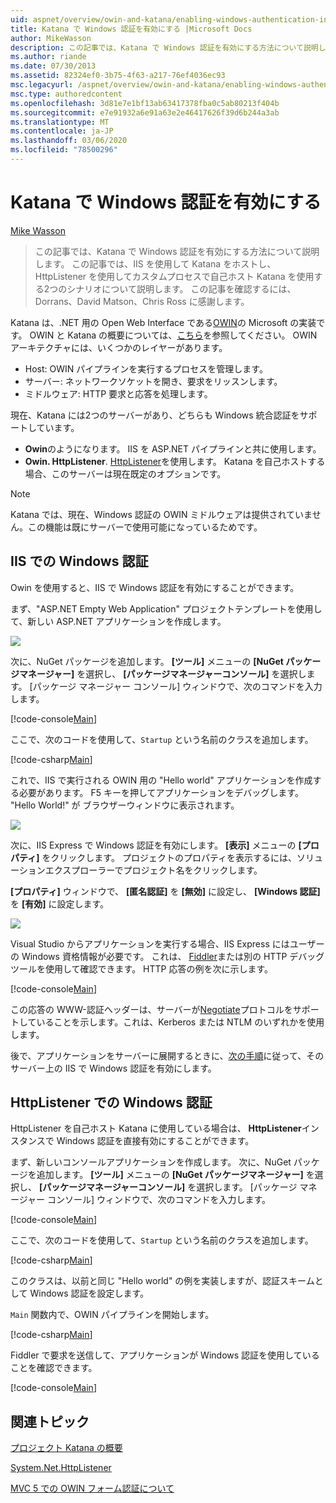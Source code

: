 ```yaml
---
uid: aspnet/overview/owin-and-katana/enabling-windows-authentication-in-katana
title: Katana で Windows 認証を有効にする |Microsoft Docs
author: MikeWasson
description: この記事では、Katana で Windows 認証を有効にする方法について説明します。 この例では、IIS を使用して Katana をホストし、HttpListener を使用して自己ホスト Kat...
ms.author: riande
ms.date: 07/30/2013
ms.assetid: 82324ef0-3b75-4f63-a217-76ef4036ec93
msc.legacyurl: /aspnet/overview/owin-and-katana/enabling-windows-authentication-in-katana
msc.type: authoredcontent
ms.openlocfilehash: 3d81e7e1bf13ab63417378fba0c5ab80213f404b
ms.sourcegitcommit: e7e91932a6e91a63e2e46417626f39d6b244a3ab
ms.translationtype: MT
ms.contentlocale: ja-JP
ms.lasthandoff: 03/06/2020
ms.locfileid: "78500296"
---
```

# <a name="enabling-windows-authentication-in-katana"></a>Katana で Windows 認証を有効にする

[Mike Wasson](https://github.com/MikeWasson)

> この記事では、Katana で Windows 認証を有効にする方法について説明します。 この記事では、IIS を使用して Katana をホストし、HttpListener を使用してカスタムプロセスで自己ホスト Katana を使用する2つのシナリオについて説明します。 この記事を確認するには、Dorrans、David Matson、Chris Ross に感謝します。

Katana は、.NET 用の Open Web Interface である[OWIN](http://owin.org/)の Microsoft の実装です。 OWIN と Katana の概要については、[こちら](an-overview-of-project-katana.md)を参照してください。 OWIN アーキテクチャには、いくつかのレイヤーがあります。

- Host: OWIN パイプラインを実行するプロセスを管理します。
- サーバー: ネットワークソケットを開き、要求をリッスンします。
- ミドルウェア: HTTP 要求と応答を処理します。

現在、Katana には2つのサーバーがあり、どちらも Windows 統合認証をサポートしています。

- **Owin**のようになります。 IIS を ASP.NET パイプラインと共に使用します。
- **Owin. HttpListener**. [HttpListener](https://msdn.microsoft.com/library/system.net.httplistener.aspx)を使用します。 Katana を自己ホストする場合、このサーバーは現在既定のオプションです。

> [!NOTE]
> Katana では、現在、Windows 認証の OWIN ミドルウェアは提供されていません。この機能は既にサーバーで使用可能になっているためです。

## <a name="windows-authentication-in-iis"></a>IIS での Windows 認証

Owin を使用すると、IIS で Windows 認証を有効にすることができます。

まず、"ASP.NET Empty Web Application" プロジェクトテンプレートを使用して、新しい ASP.NET アプリケーションを作成します。

![](enabling-windows-authentication-in-katana/_static/image1.png)

次に、NuGet パッケージを追加します。 **[ツール]** メニューの **[NuGet パッケージマネージャー]** を選択し、 **[パッケージマネージャーコンソール]** を選択します。 [パッケージ マネージャー コンソール] ウィンドウで、次のコマンドを入力します。

[!code-console[Main](enabling-windows-authentication-in-katana/samples/sample1.cmd)]

ここで、次のコードを使用して、`Startup` という名前のクラスを追加します。

[!code-csharp[Main](enabling-windows-authentication-in-katana/samples/sample2.cs)]

これで、IIS で実行される OWIN 用の "Hello world" アプリケーションを作成する必要があります。 F5 キーを押してアプリケーションをデバッグします。 "Hello World!" が ブラウザーウィンドウに表示されます。

![](enabling-windows-authentication-in-katana/_static/image2.png)

次に、IIS Express で Windows 認証を有効にします。 **[表示]** メニューの **[プロパティ]** をクリックします。 プロジェクトのプロパティを表示するには、ソリューションエクスプローラーでプロジェクト名をクリックします。

**[プロパティ]** ウィンドウで、 **[匿名認証]** を **[無効]** に設定し、 **[Windows 認証]** を **[有効]** に設定します。

![](enabling-windows-authentication-in-katana/_static/image3.png)

Visual Studio からアプリケーションを実行する場合、IIS Express にはユーザーの Windows 資格情報が必要です。 これは、 [Fiddler](http://fiddler2.com/home)または別の HTTP デバッグツールを使用して確認できます。 HTTP 応答の例を次に示します。

[!code-console[Main](enabling-windows-authentication-in-katana/samples/sample3.cmd?highlight=1,5-6)]

この応答の WWW-認証ヘッダーは、サーバーが[Negotiate](http://www.ietf.org/rfc/rfc4559.txt)プロトコルをサポートしていることを示します。これは、Kerberos または NTLM のいずれかを使用します。

後で、アプリケーションをサーバーに展開するときに、[次の手順](https://www.iis.net/configreference/system.webserver/security/authentication/windowsauthentication)に従って、そのサーバー上の IIS で Windows 認証を有効にします。

## <a name="windows-authentication-in-httplistener"></a>HttpListener での Windows 認証

HttpListener を自己ホスト Katana に使用している場合は、 **HttpListener**インスタンスで Windows 認証を直接有効にすることができます。

まず、新しいコンソールアプリケーションを作成します。 次に、NuGet パッケージを追加します。 **[ツール]** メニューの **[NuGet パッケージマネージャー]** を選択し、 **[パッケージマネージャーコンソール]** を選択します。 [パッケージ マネージャー コンソール] ウィンドウで、次のコマンドを入力します。

[!code-console[Main](enabling-windows-authentication-in-katana/samples/sample4.cmd)]

ここで、次のコードを使用して、`Startup` という名前のクラスを追加します。

[!code-csharp[Main](enabling-windows-authentication-in-katana/samples/sample5.cs)]

このクラスは、以前と同じ "Hello world" の例を実装しますが、認証スキームとして Windows 認証を設定します。

`Main` 関数内で、OWIN パイプラインを開始します。

[!code-csharp[Main](enabling-windows-authentication-in-katana/samples/sample6.cs)]

Fiddler で要求を送信して、アプリケーションが Windows 認証を使用していることを確認できます。

[!code-console[Main](enabling-windows-authentication-in-katana/samples/sample7.cmd?highlight=1,4-5)]

## <a name="related-topics"></a>関連トピック

[プロジェクト Katana の概要](an-overview-of-project-katana.md)

[System.Net.HttpListener](https://msdn.microsoft.com/library/system.net.httplistener.aspx)

[MVC 5 での OWIN フォーム認証について](https://blogs.msdn.com/b/webdev/archive/2013/07/03/understanding-owin-forms-authentication-in-mvc-5.aspx)
